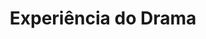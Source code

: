 ---
ref: sol-010-0051
title: "Experiência do Drama"
author_name: ["Alves Martins"]
publisher: ["unknown publisher"]
year: "unknown date"
origin: ["Portugal"]
formats: ["book-cover"]
disciplines: [graphic-design]
tags:
layout: artifact
status: ["scan"]
published: false
int_published: false
image_count:
date_added: 2023-06-16
batch:
---